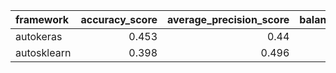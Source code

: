 | framework   |   accuracy_score |   average_precision_score |   balanced_accuracy_score |   cohen_kappa_score |   f1_score_macro |   f1_score_micro |   f1_score_weighted |   matthews_corrcoef |   precision_score |   recall_score |   roc_auc_score |   coverage_error |   label_ranking_average_precision_score |   label_ranking_loss | training_time   | test_time   |
|:------------|-----------------:|--------------------------:|--------------------------:|--------------------:|-----------------:|-----------------:|--------------------:|--------------------:|------------------:|---------------:|----------------:|-----------------:|----------------------------------------:|---------------------:|:----------------|:------------|
| autokeras   |            0.453 |                     0.44  |                        -1 |                  -1 |            0.556 |            0.558 |               0.556 |                  -1 |                -1 |             -1 |           0.703 |            3.19  |                                   0.658 |                0.463 | 00:01:11        | 00:00:00    |
| autosklearn |            0.398 |                     0.496 |                        -1 |                  -1 |            0.583 |            0.588 |               0.582 |                  -1 |                -1 |             -1 |           0.717 |            3.288 |                                   0.618 |                0.496 | 00:16:08        | 00:00:04    |